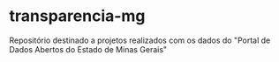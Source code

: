 # transparencia-mg
Repositório destinado a projetos realizados com os dados do "Portal de Dados Abertos do Estado de Minas Gerais"
